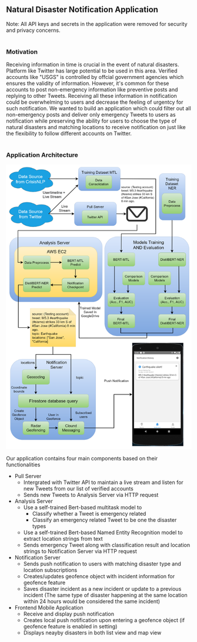## Natural Disaster Notification Application  
Note: All API keys and secrets in the application were removed for security and privacy concerns.  
<br>  

### Motivation  
Receiving information in time is crucial in the event of natural disasters. Platform like Twitter has large potential to be used in this area. Verified accounts like "USGS" is controlled by offcial government agencies which ensures the validity of information. However, it's common for these accounts to post non-emergency information like preventive posts and replying to other Tweets. Receiving all these information in notification could be overwhelming to users and decrease the feeling of urgentcy for such notification. We wanted to build an application which could filter out all non-emergency posts and deliver only emergency Tweets to users as notification while preserving the ability for users  to choose the type of natural disasters and matching locations to receive notification on just like the flexibility to follow different accounts on Twitter.  
<br>  

### Application Architecture  
<p align="center">
  <img src="/img/architecture.png" alt="Application Architecture" width="550" > 
</p>
 
Our application contains four main components based on their functionalities  

 * Pull Server
   * Intergrated with Twitter API to maintain a live stream and listen for new Tweets from our list of verified accounts
   * Sends new Tweets to Analysis Server via HTTP request
 * Analysis Server  
   * Use a self-trained Bert-based multitask model to
     * Classify whether a Tweet is emergency related
     * Classify an emergency related Tweet to be one the disaster types
   * Use a self-trained Bert-based Named Entity Recognition model to extract location strings from text
   * Sends emergency Tweet along with classification result and location strings to Notification Server via HTTP request
 * Notification Server  
   * Sends push notification to users with matching disaster type and location subscriptions
   * Creates/updates geofence object with incident information for geofence feature
   * Saves disaster incident as a new incident or update to a previous incident (The same type of disaster happening at the same location within 24 hours would be considered the same incident)
 * Frontend Mobile Application  
   * Receive and display push notification
   * Creates local push notification upon entering a geofence object (if geofence feature is enabled in setting)
   * Displays neayby disasters in both list view and map view
